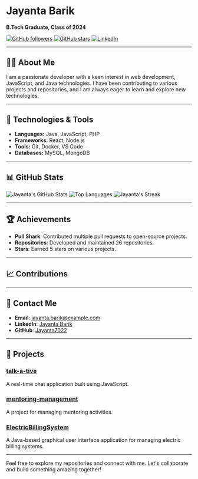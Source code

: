# Jayanta Barik

**B.Tech Graduate, Class of 2024**

[![GitHub followers](https://img.shields.io/github/followers/Jayanta7022?label=Follow&style=social)](https://github.com/Jayanta7022)
[![GitHub stars](https://img.shields.io/github/stars/Jayanta7022?label=Stars&style=social)](https://github.com/Jayanta7022)
[![LinkedIn](https://img.shields.io/badge/LinkedIn-Profile-blue)](https://www.linkedin.com/in/jayanta-barik)

---

## 👨‍💻 About Me

I am a passionate developer with a keen interest in web development, JavaScript, and Java technologies. I have been contributing to various projects and repositories, and I am always eager to learn and explore new technologies.

---

## 🔧 Technologies & Tools

- **Languages:** Java, JavaScript, PHP
- **Frameworks:** React, Node.js
- **Tools:** Git, Docker, VS Code
- **Databases:** MySQL, MongoDB

---

## 📊 GitHub Stats

![Jayanta's GitHub Stats](https://github-readme-stats.vercel.app/api?username=Jayanta7022&show_icons=true&theme=radical)
![Top Languages](https://github-readme-stats.vercel.app/api/top-langs/?username=Jayanta7022&layout=compact&theme=radical)
![Jayanta's Streak](https://github-readme-streak-stats.herokuapp.com/?user=Jayanta7022&theme=radical)

---

## 🏆 Achievements

- **Pull Shark**: Contributed multiple pull requests to open-source projects.
- **Repositories**: Developed and maintained 26 repositories.
- **Stars**: Earned 5 stars on various projects.

---

## 📈 Contributions

<!--START_SECTION:contributions-->
<!--END_SECTION:contributions-->

---

## 💬 Contact Me

- **Email**: jayanta.barik@example.com
- **LinkedIn**: [Jayanta Barik](https://www.linkedin.com/in/jayanta-barik)
- **GitHub**: [Jayanta7022](https://github.com/Jayanta7022)

---

## 📝 Projects

### [talk-a-tive](https://github.com/Jayanta7022/talk-a-tive)
A real-time chat application built using JavaScript.

### [mentoring-management](https://github.com/orgs/HITmentoring/repositories)
A project for managing mentoring activities.

### [ElectricBillingSystem](https://github.com/Jayanta7022/ElectricBillingSystem)
A Java-based graphical user interface application for managing electric billing systems.

---

Feel free to explore my repositories and connect with me. Let's collaborate and build something amazing together!
